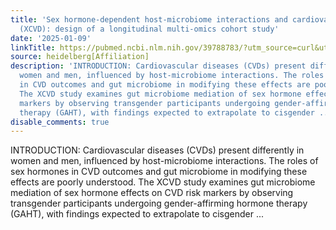 ```yaml
---
title: 'Sex hormone-dependent host-microbiome interactions and cardiovascular risk
  (XCVD): design of a longitudinal multi-omics cohort study'
date: '2025-01-09'
linkTitle: https://pubmed.ncbi.nlm.nih.gov/39788783/?utm_source=curl&utm_medium=rss&utm_campaign=pubmed-2&utm_content=1FakS-2QOkCT8HsMOQP1bCRQ4YzyumYOmxmF0moLsQ3dFB1E9V&fc=20220326224207&ff=20250110170846&v=2.18.0.post9+e462414
source: heidelberg[Affiliation]
description: 'INTRODUCTION: Cardiovascular diseases (CVDs) present differently in
  women and men, influenced by host-microbiome interactions. The roles of sex hormones
  in CVD outcomes and gut microbiome in modifying these effects are poorly understood.
  The XCVD study examines gut microbiome mediation of sex hormone effects on CVD risk
  markers by observing transgender participants undergoing gender-affirming hormone
  therapy (GAHT), with findings expected to extrapolate to cisgender ...'
disable_comments: true
---
```

INTRODUCTION: Cardiovascular diseases (CVDs) present differently in women and men, influenced by host-microbiome interactions. The roles of sex hormones in CVD outcomes and gut microbiome in modifying these effects are poorly understood. The XCVD study examines gut microbiome mediation of sex hormone effects on CVD risk markers by observing transgender participants undergoing gender-affirming hormone therapy (GAHT), with findings expected to extrapolate to cisgender ...